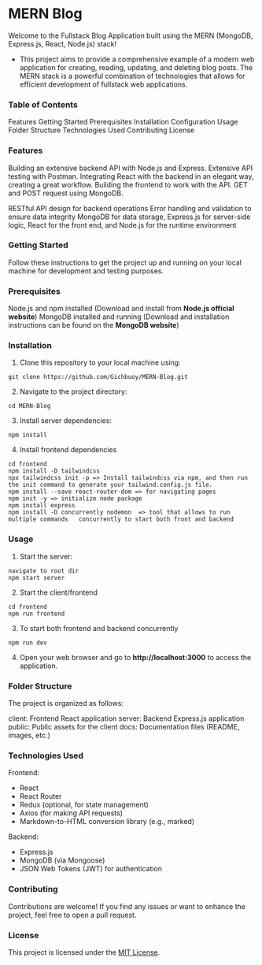# MERN Blog
Welcome to the Fullstack Blog Application built using the MERN (MongoDB, Express.js, React, Node.js) stack! 
- This project aims to provide a comprehensive example of a modern web application for creating, reading, updating, and deleting blog posts. The MERN stack is a powerful combination of technologies that allows for efficient development of fullstack web applications.

### Table of Contents
Features
Getting Started
Prerequisites
Installation
Configuration
Usage
Folder Structure
Technologies Used
Contributing
License


### Features
Building an extensive backend API with Node.js and Express.
Extensive API testing with Postman.
Integrating React with the backend in an elegant way, creating a great workflow.
Building the frontend to work with the API.
GET and POST request using MongoDB.


RESTful API design for backend operations
Error handling and validation to ensure data integrity
MongoDB for data storage, Express.js for server-side logic, React for the front end, and Node.js for the runtime environment


### Getting Started
Follow these instructions to get the project up and running on your local machine for development and testing purposes.

### Prerequisites
Node.js and npm installed (Download and install from **Node.js official website**)
MongoDB installed and running (Download and installation instructions can be found on the **MongoDB website**)

### Installation
1. Clone this repository to your local machine using:
```
git clone https://github.com/Gichbuoy/MERN-Blog.git
```

2. Navigate to the project directory:
```
cd MERN-Blog
```

3. Install server dependencies:
```
npm install
```

4. Install frontend dependencies
```
cd frontend
npm install -D tailwindcss
npx tailwindcss init -p => Install tailwindcss via npm, and then run the init command to generate your tailwind.config.js file.
npm install --save react-router-dom => for navigating pages
npm init -y => initialize node package
npm install express
npm install -D concurrently nodemon  => tool that allows to run multiple commands 	concurrently to start both front and backend
```


### Usage
1. Start the server:
```
navigate to root dir
npm start server
```

2. Start the client/frontend
```
cd frontend
npm run frontend
```

3. To start both frontend and backend concurrently
```
npm run dev
```

4. Open your web browser and go to **http://localhost:3000** to access the application.


### Folder Structure
The project is organized as follows:

client: Frontend React application
server: Backend Express.js application
public: Public assets for the client
docs: Documentation files (README, images, etc.)

### Technologies Used
Frontend:

* React
* React Router
* Redux (optional, for state management)
* Axios (for making API requests)
* Markdown-to-HTML conversion library (e.g., marked)

Backend:

* Express.js
* MongoDB (via Mongoose)
* JSON Web Tokens (JWT) for authentication


### Contributing
Contributions are welcome! If you find any issues or want to enhance the project, feel free to open a pull request.

### License
This project is licensed under the [MIT License]().